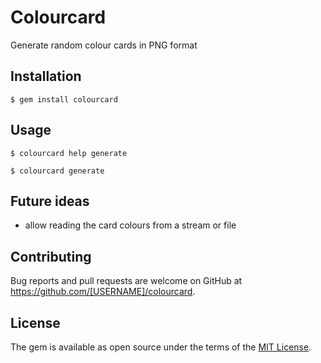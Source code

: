 # Colourcard

Generate random colour cards in PNG format

## Installation

    $ gem install colourcard

## Usage

    $ colourcard help generate

    $ colourcard generate

## Future ideas

- allow reading the card colours from a stream or file

## Contributing

Bug reports and pull requests are welcome on GitHub at https://github.com/[USERNAME]/colourcard.

## License

The gem is available as open source under the terms of the [MIT License](http://opensource.org/licenses/MIT).

